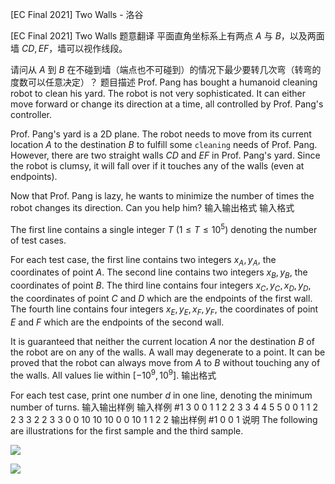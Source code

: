 



[EC Final 2021] Two Walls - 洛谷














[EC Final 2021] Two Walls
题意翻译
平面直角坐标系上有两点 $A$ 与 $B$，以及两面墙 $CD,EF$，墙可以视作线段。

请问从 $A$ 到 $B$ 在不碰到墙（端点也不可碰到）的情况下最少要转几次弯（转弯的度数可以任意决定）？
题目描述
Prof. Pang has bought a humanoid cleaning robot to clean his yard. The robot is not very sophisticated. It can either move forward or change its direction at a time, all controlled by Prof. Pang's controller.

Prof. Pang's yard is a 2D plane. The robot needs to move from its current location $A$ to the destination $B$ to fulfill some ``cleaning`` needs of Prof. Pang. However, there are two straight walls $CD$ and $EF$ in Prof. Pang's yard. Since the robot is clumsy, it will fall over if it touches any of the walls (even at endpoints).

Now that Prof. Pang is lazy, he wants to minimize the number of times the robot changes its direction. Can you help him?
输入输出格式
输入格式

The first line contains a single integer $T$ ($1 \le T \le 10^5$) denoting the number of test cases.

For each test case, the first line contains two integers $x_A, y_A$, the coordinates of point $A$. The second line contains two integers $x_B, y_B$, the coordinates of point $B$.
The third line contains four integers $x_C, y_C, x_D, y_D$, the coordinates of point $C$ and $D$ which are the endpoints of the first wall. The fourth line contains four integers $x_E, y_E, x_F, y_F$, the coordinates of point $E$ and $F$ which are the endpoints of the second wall.

It is guaranteed that neither the current location $A$ nor the destination $B$ of the robot are on any of the walls. A wall may degenerate to a point. It can be proved that the robot can always move from $A$ to $B$ without touching any of the walls. All values lie within $[-10^9, 10^9]$.
输出格式

For each test case, print one number $d$ in one line, denoting the minimum number of turns.
输入输出样例
输入样例 #1
3
0 0
1 1
2 2 3 3
4 4 5 5
0 0
1 1
2 2 3 3
2 2 3 3
0 0
10 10
10 0 0 10
1 1 2 2
输出样例 #1
0
0
1
说明
The following are illustrations for the first sample and the third sample.

![](https://cdn.luogu.com.cn/upload/image_hosting/nuyvzg7a.png)

![](https://cdn.luogu.com.cn/upload/image_hosting/diy78yex.png)






